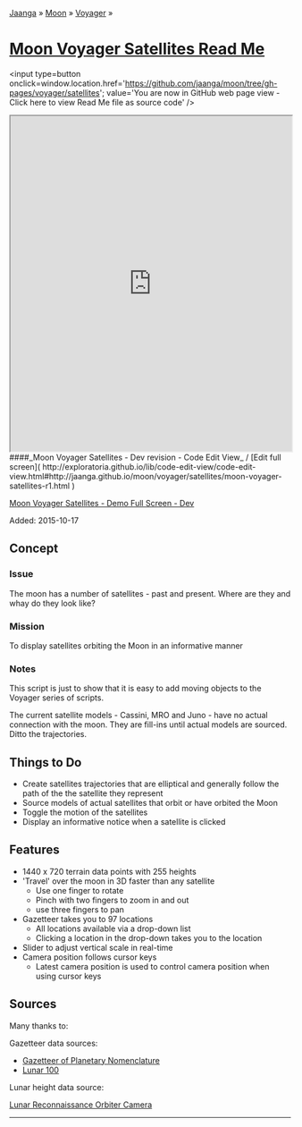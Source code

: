 [Jaanga]( http://jaanga.github.io/ ) &raquo; [Moon]( http://jaanga.github.io/moon/ ) &raquo; [Voyager]( http://jaanga.github.io/moon/voyager/ ) &raquo;

[Moon Voyager Satellites Read Me]( index.html )
===

<span style=display:none; >[You are now in GitHub source code view - click here to view Read Me file as a web page]( http://jaanga.github.io/moon/voyager/satellites/index.html "View file as a web page." ) </span>
<input type=button onclick=window.location.href='https://github.com/jaanga/moon/tree/gh-pages/voyager/satellites'; value='You are now in GitHub web page view - Click here to view Read Me file as source code'  />


<iframe src="http://exploratoria.github.io/lib/code-edit-view/code-edit-view.html#http://jaanga.github.io/moon/voyager/satellites/moon-voyager-satellites-r1.html" width=100% height=600px ></iframe>  
####_Moon Voyager Satellites - Dev revision - Code Edit View_ /  [Edit full screen]( http://exploratoria.github.io/lib/code-edit-view/code-edit-view.html#http://jaanga.github.io/moon/voyager/satellites/moon-voyager-satellites-r1.html )


[Moon Voyager Satellites - Demo Full Screen - Dev]( http://jaanga.github.io/moon/voyager/satellites/dev/ )

Added: 2015-10-17

## Concept

### Issue

The moon has a number of satellites - past and present. Where are they and whay do they look like?

### Mission

To display satellites orbiting the Moon in an informative manner

### Notes

This script is just to show that it is easy to add moving objects to the Voyager series of scripts.

The current satellite models - Cassini, MRO and Juno - have no actual connection with the moon.
They are fill-ins until actual models are sourced. Ditto the trajectories.


## Things to Do

* Create satellites trajectories that are elliptical and generally follow the path of the the satellite they represent
* Source models of actual satellites that orbit or have orbited the Moon
* Toggle the motion of the satellites
* Display an informative notice when a satellite is clicked



## Features

* 1440 x 720 terrain data points with 255 heights
* 'Travel' over the moon in 3D faster than any satellite
	* Use one finger to rotate
	* Pinch with two fingers to zoom in and out
	* use three fingers to pan
* Gazetteer takes you to 97 locations
	* All locations available via a drop-down list
	* Clicking a location in the drop-down takes you to the location
* Slider to adjust vertical scale in real-time
* Camera position follows cursor keys
	* Latest camera position is used to control camera position when using cursor keys 

 
## Sources

Many thanks to:

Gazetteer data sources:

* [Gazetteer of Planetary Nomenclature]( http://planetarynames.wr.usgs.gov/Page/MOON/target )
* [Lunar 100]( http://the-moon.wikispaces.com/Lunar+100 )

Lunar height data source:

[Lunar Reconnaissance Orbiter Camera]( http://wms.lroc.asu.edu/lroc/view_rdr/WAC_GLD100 )


<hr>




